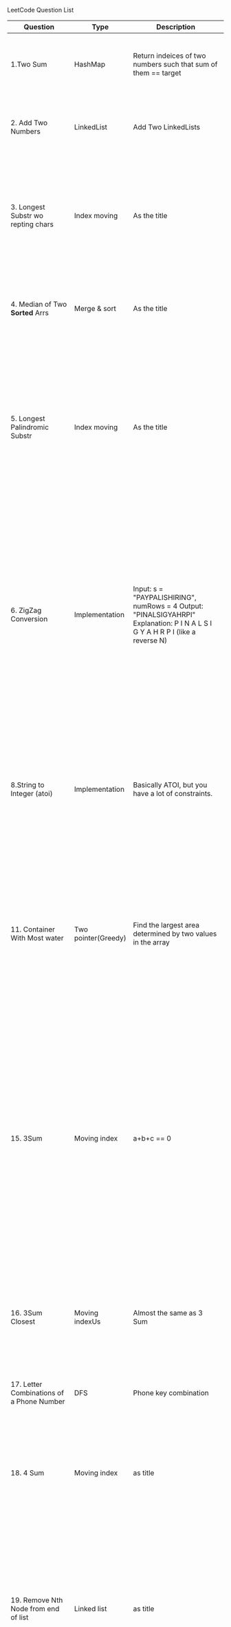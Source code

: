 LeetCode Question List

| Question                                                    | Type                                       | Description                                                  | Solution                                                     |
| ----------------------------------------------------------- | ------------------------------------------ | ------------------------------------------------------------ | ------------------------------------------------------------ |
| 1.Two Sum                                                   | HashMap                                    | Return indeices of two numbers such that sum of them == target | Keep a HashMap and do a linear search, see if target - cur exists in Hashmap |
| 2. Add Two Numbers                                          | LinkedList                                 | Add Two LinkedLists                                          | Just traverse the linked list and add. Pay attention to different length of the numbers and carry on. |
| 3. Longest Substr wo repting chars                          | Index moving                               | As the title                                                 | When we see a repeating character, we update the starting index. We use hashMap to keep the info of where each char first appear and use that to calculate the result. |
| 4. Median of Two **Sorted** Arrs                            | Merge & sort                               | As the title                                                 | Just like a merge operation in merge sort. Pay attention to odd and even length of the array. |
| 5. Longest Palindromic Substr                               | Index moving                               | As the title                                                 | The question asks to return the palindrome. We need to find and keep the start and the length of the palindrome so we can rebuild it. Pay attention to multiple duplicate chars may appear in the center of the palindrome. Deal with them first and then update the index. |
| 6. ZigZag Conversion                                        | Implementation                             | Input: s = "PAYPALISHIRING", numRows = 4 Output: "PINALSIGYAHRPI" Explanation:  P     I    N A   L S  I G Y A   H R P     I (like a reverse N) | With extra storage:  Just loop through the string,  Keep track of the direction you're going and keep a storage of chars in a row. In the end merge all rows in the result.                   Without extra storage: Add every character in a row at the same time to the result. You can calculate the gap of index given the shape and the number of rows. |
| 8.String to Integer (atoi)                                  | Implementation                             | Basically ATOI, but you have a lot of constraints.           | Consider how to meet all the constraints in the simplest way when implementing the answer. Always check the requirement in the question. Ask yourself what else constrains or possibilities are implied by the question. |
| 11. Container With Most water                               | Two pointer(Greedy)                        | Find the largest area determined by two values in the array  | Moving the two index from the two ends, since the gap is always getting smaller, so we want the smaller value to be greater. We move the (left) pointer only when the right end is greater than the left end or otherwise (right). |
| 15. 3Sum                                                    | Moving index                               | a+b+c == 0                                                   | Sort the array, we loop the array, keep arr[i] as  the smallest number in the sequences and use two pointers l and r. When the sum is less or equal to target, we move l as long as the number at the point is the same as the one after. Same thing for the right side. We are taking advantage of the sorted sequence just like binary search. Pay attention to arr[i] larger than the target and duplicate arr[i]. |
| 16. 3Sum Closest                                            | Moving indexUs                             | Almost the same as 3 Sum                                     | We are looking for the closest sum right now. Change the way we're updating the answer, and every procedure is the same as that in 3 Sum. |
| 17. Letter Combinations of a Phone Number                   | DFS                                        | Phone key combination                                        | Keep a table of number to letters and then do DFS to find all combinations. |
| 18. 4 Sum                                                   | Moving index                               | as title                                                     | Very similar to 3 Sum. Add one more layer of iteration. Difference is that we now have more exceptional cases to consider when doing the loops. |
| 19. Remove Nth Node from end of list                        | Linked list                                | as title                                                     | Using two index, one pointing N elements ahead of the other, when the first one reach the end of the linkedlist, the other one is now pointing to the element to be removed.  Notice that you should init the two pointers to point to the node before the first node. |
| 20. Valid Parentheses                                       | Stack                                      | as title                                                     | When stack gets empty or stack top mismatches.               |
| 22. Generate Parentheses                                    | DFS                                        | as title                                                     | Keep a counter of left parentheses used and right parenthese to be used |
| 23. Merge K Sorted Lists                                    | Linked List                                | as title                                                     | Just like merge sort. This time, merging sorted lists. (Like a merge sort done in half actually) Pay attention to check null and pointed content when doing linked list problems. |
| 24. Swap Nodes in Pairs                                     | Linked List                                | Swap every two adjacent nodes and return its head.           | Linked list implementation problem. To keep the index, find our the length first. Then do swap and index shifting every time. |
| 25. Reverse Nodes in k-Group                                | Linked List                                | Reverse the numbers in group of K                            | You have to find the length first to do the iteration. Then do reverse in k iterations. |
| 26. Remove duplicate in sorted array                        | Implementation                             | Remove duplicate,  do the modification the same array and return the length afterwards. | Keep a index i of the modified array, when a  non-duplicate found, increase i and copy the value to index i. |
| 27. Remove element                                          | Almost the same as 26                      |                                                              |                                                              |
| 28. Implement strStr()                                      | Implementation                             | Find first Occurence of a string                             | ...                                                          |
| 31. Next Permutation(VIP)                                   | Implementation                             |                                                              | See Post (& Last Permutation)                                |
| 32. Longest Valid Parentheses(VIP)                          | Stack                                      |                                                              | See Post                                                     |
| 33. Search in Rotated Sorted Array                          | Binary Search                              |                                                              | Modified binary search. First Search for the turning point.  The do modified binary search based on adjusted index. |
| 34. Find First and Last Position of Element in Sorted Array | Binary Search                              | Exp. 1, 2, 3, 3, 4, 5.  target=3 retrun=[2,3]                | First time to find the start of the target sequence, just use normal lower bound technique. Then look for the lower bound of target + 1, which is the end of the target sequence. Be careful about updating l and r pointer when doing binary search and the exiting condition. |
| 35. Search Insert Position                                  | Binary Search                              |                                                              | Lower_bound                                                  |
| 36. Valid sudoku                                            | Binary Operation                           |                                                              | Use some arrays to store the status in each row, col, small block. The binary status represent which number is used in this area, updated using \| operation and when there is a number in this area and the & operation result is positive, return false. |
| 37. Sudoku solver                                           | DFS                                        |                                                              | Basic dfs and back-tracking. ONe technique is to preprocess the occupied info and gather all the points to be updated. |
| 39. Combination sum                                         | DFS                                        | Given a set of candidate numbers and a target number , find all unique combinations in where the sum(numbers) == target | Basic dfs and back-tracking, since all possible combinations are required by the problem. Since it's combination, you should track the last pos reached. |
| 40. Combination Sum2                                        | DFS                                        | This time there are duplicates in the array                  | Just skip the duplicates when doing dfs.                     |
| 41. First Missing Positive                                  | Bucket Sort                                | smallest missing positive integer.                           | The original array can be used as a bucket since the index is set. and place every number in the array into the right place, and the missing number is the number that is first not in the right place. |
| 43. Multiply Strings                                        | Big number multiply                        |                                                              | remember to remove leading zeros                             |
| 44. Wildcard Matching(VIP)                                  | String procecssing                         |                                                              | Do a post on this                                            |
| 45. Jump game 2                                             | Looks like DP, but can be solved by greedy | Your goal is to reach the last index in the minimum number of jumps. | Maintain the farthest point reachable right now and previous farthest reachable point, and update the steps and previous reachable point when reach the previous reachable point. The step count is the optimal (Since you are always trying to jump the farthest, farthest at each step  => optimal!!!).          See a dp-like question, ask yourself can I get an optimal solution just by making the greediest choice at each step? |
| 46. Permutations                                            | DFS                                        | All permutations                                             |                                                              |
| 47.                                                         | DFS                                        | With duplicates in array this time                           | With extra space: Using a visited array to store the visited information. Without extra space: Sort the array first, then keep two pointers and do swap between the two pointers and dfs, just don't do swaps when the two numbers are the same. |
| 48. Rotate image                                            | implementation                             | inplace rotation                                             | Do swap (swap mat\[i][j] and mat\[j][i]) then reverse        |
| 49. Group Anagrams                                          | Hashmap                                    | group all the anagrams                                       | Sort the current word and add to map, add the other words with same permutation to map then do retreival from map to form the final answer. |
| 50.pow(x, n)                                                | Implementation                             |                                                              | Just do fast pow, but be careful about some special cases as the range of inputs is integer |
| 51.N-Queens                                                 | DFS                                        | return board                                                 | classic back-track question                                  |
| 52.N-Queens 2                                               | DFS                                        | return number                                                |                                                              |
| 53. Spiral matrix(Practice)                                 | Implementation                             |                                                              | Moving in four directions and change range accordingly. Pay attention to the stopping conditions and range checking |
| 55. Jump Game                                               | Greedy                                     |                                                              | Similar solution to Jump Game 2. The only change is that you check whether maxJump is greater than the end of the array. |
| 56. Merge Intervals                                         | Sort & Implementation                      | Merge all overlapping intervals                              | Sort first according to the starting point. Then compare the starting point with end of the result sequence. |
| 57.Insert interval                                          |                                            | insert and merge                                             | Keep a new vector/ArrayList of the resulted intervals. Update the ends of the new interval based on the original intervals in the array. If the interval has no overlap with the new interval then just add it. |
| 54. Spiral Matrix2 (Practice)                               | Implementation                             |                                                              | Instead of traversing a given array, you should generate an array. Almost the same solution as the first one. |
| 60. Permutation Sequence(VIP)                               | (Obviously you can't use DFS here)         | The k th permutation                                         | Do a post on this question.                                  |
| 61. Rotate List                                             | Linked List                                | Rotate the linkedlist by k places                            | Inplace solution: Make the original linked list into a loop and then cut at kth place. Or you can create a list and move the last k elements to the new list and then merge. |
| 62. Unique Paths                                            | DP (Summing)                               | All unique paths moving accross a checker-board              | The base case is that the robot can move to every point in the graph with at least one unique path. The original dp expression would be f\[i][j] = f\[i][j - 1] + f\[i - 1][j]. However, we can determine that f\[i - 1][j] is the sum of f\[i - 1][0] to f\[i - 1][j - 1]. So we can remove the dimension of i by just suming f[j] = f[j - 1] for N times. Since each summing has included the sum from the last row. |
| 63. Unique Paths 2                                          | DP(Summing)                                | Obstacles placed                                             | When an obstacle appears, f[j] = 0, that's the only difference. |
| 64. Minimum Path Sum                                        | DP                                         | top left to bottom right                                     | f\[i][j] = min(f\[i - 1][j], f\[i][j - 1] ) + w\[i][j] Make sure that you init all grids except for those around the starting block to the MAX value. |
| 65. Valid Number                                            | Implementation                             | ...                                                          | Too complicated                                              |
| 66. Text Justification                                      | Implementation                             | ...                                                          | Just pay a lot of attention to details and have a clear understanding of what you're trying to write right now. |
| 71. Simplify Path                                           | Implementation with stack                  | Simplify an absolute path                                    | Path attention to the rules. Use stack to deal with \'..'    |
| 72. Edit Distance                                           | dp                                         | classical question                                           | f\[i][j] = f\[i - 1][j - 1] when chars equal, f\[i][j] = min(f\[i][j - 1], f\[i - 1][j - 1], f\[i - 1][j]) + 1. Make sure to init f\[i][0] and f\[0][i] to corresponding is since the base case is to delete every letter when the length is 0. |
| 73. Set Matrix Zeros                                        | Implementation                             | Given a *m* x *n* matrix, if an element is 0, set its entire row and column to 0. | Add some bool marks to check whether the row should be set zero. Store the information about which row is the last zero row. Do not update the last zero row to all zero at first, since we are using the last zero row to store the info about which column to clear. Then use info in the last zero row to update the column case. In this way, we can do the operation **in place**. |
| 74. Search a 2d matrix                                      | Binary Search                              | Write an efficient algorithm that searches for a value in an *m* x *n*matrix. | First you search which row the target belongs to, and then you. Then Search for the target in the row. |
| 75. Sort colors                                             | Implementation                             |                                                              | Write a merge sort or just can use bucket sort.              |
| 76. Minimum Window Substring                                | Sliding window like problem                | Given a string S and a string T, find the minimum window in S which will contain all the characters in T in complexity O(n). | First record the count of each character in the target array. Then we keep two pointers and do updates on the count. The key is to keep a temp to find out how many letters we have not found in the source array. If we still have not found the required array, move end pointer forward (the longer, the more possible that it contains all the letters), then we try to minimize the length by moving start forward. |
| 77. Combinations                                            | DFS                                        | return all possible combinations of k numbers out of 1...n   | Just modified DFS from finding all combinations. Besides recoding the last position, you should also keep track of what numbers are used since we are not asked to use up all the numbers. |
| 78. Subsets                                                 | DFS                                        | Given a set of **distinct** integers, *nums*, return all possible subsets (the power set). | Sort the array and just push back every combination you visit. |
| 79. Word Search                                             | DFS                                        | Find a work in a 2d board                                    | Just do normal dfs, but one smart update method is to set the grid to some value that may not exist in the word so we don't need to keep an extra array of visited nodes. Remember to do border check. |
| 80. Remove duplicates from sorted array 2                   | implementation                             | remove duplicates in place, appear at most twice             | just keep a counter and do remove.                           |
| 81. Search in Rotated Sorted Array 2 (VIP)                  | Binary Search                              | With duplicates right now.                                   | Do a post                                                    |
| 83. Remove Duplicates from Sorted List                      | Linked List                                |                                                              | Compare current to the next of current. then update next if equals or shifts when not equals. |
| 82. Remove Duplicates from Sorted List2                     | Linked List                                | Remove any numbers with duplicates.                          | keep a pointer to the previous value and while the next value equals the duplicate value, remove it. |
| 84. Largest Rectangle in Histogram                          | Greedy                                     | Largest rectangle formed                                     | We are trying to find the values as large as possible, so we use a stack that keeps an increasing array of values looped in the array. Then we do the pop option when the stack is not empty and the current value is samller than the top of the stack. Then calculate the area. If stack is empty use the stack top height times i, else use the last highest value to time the gap. |
|                                                             |                                            |                                                              |                                                              |









